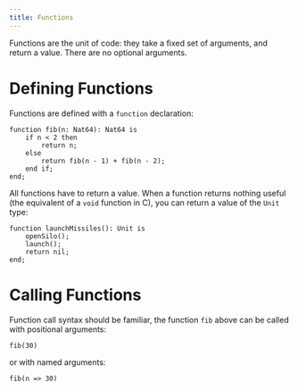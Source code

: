 ```yaml
---
title: Functions
---
```


Functions are the unit of code: they take a fixed set of arguments, and return a
value. There are no optional arguments.

# Defining Functions

Functions are defined with a `function` declaration:

```austral
function fib(n: Nat64): Nat64 is
    if n < 2 then
        return n;
    else
        return fib(n - 1) + fib(n - 2);
    end if;
end;
```

All functions have to return a value. When a function returns nothing useful
(the equivalent of a `void` function in C), you can return a value of the `Unit`
type:

```austral
function launchMissiles(): Unit is
    openSilo();
    launch();
    return nil;
end;
```

# Calling Functions

Function call syntax should be familiar, the function `fib` above can be called
with positional arguments:

```austral
fib(30)
```

or with named arguments:

```austral
fib(n => 30)
```
